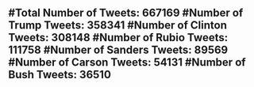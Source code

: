 #Total Number of Tweets: 667169 
#Number of Trump Tweets: 358341
#Number of Clinton Tweets: 308148
#Number of Rubio Tweets: 111758
#Number of Sanders Tweets: 89569
#Number of Carson Tweets: 54131
#Number of Bush Tweets: 36510
---
